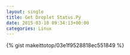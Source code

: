 ```yaml
---
layout: single                                                                                                              
title: Get Droplet Status.Py                                                                                                                       
date: 2015-03-18 09:34:13+00:00                                                                                                                        
categories: Linux                                                                                                                
---                                                                                                                              
```


{% gist makeittotop/03e1f9528818ec551849 %}                                                                                                           


